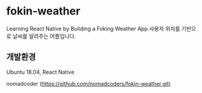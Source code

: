# fokin-weather
Learning React Native by Building a Foking Weather App
사용자 위치를 기반으로 날씨를 알려주는 어플입니다.

## 개발환경
Ubuntu 18.04, React Native

nomadcoder (https://github.com/nomadcoders/fokin-weather.git)
